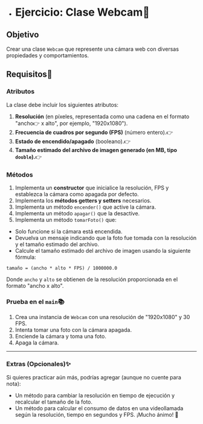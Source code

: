 
 * # Ejercicio: Clase Webcam📸
## Objetivo
Crear una clase `Webcam` que represente una cámara web con diversas propiedades y
comportamientos.
## Requisitos📄
### Atributos
La clase debe incluir los siguientes atributos:
1. **Resolución** (en píxeles, representada como una cadena en el formato "ancho👉
x alto", por ejemplo, "1920x1080").
2. **Frecuencia de cuadros por segundo (FPS)** (número entero).👉
3. **Estado de encendido/apagado** (booleano).👉
4. **Tamaño estimado del archivo de imagen generado (en MB, tipo `double`).**👉
### Métodos
1. Implementa un **constructor** que inicialice la resolución, FPS y establezca la
cámara como apagada por defecto.
2. Implementa los **métodos getters y setters** necesarios.
3. Implementa un método `encender()` que active la cámara.
4. Implementa un método `apagar()` que la desactive.
5. Implementa un método `tomarFoto()` que:
- Solo funcione si la cámara está encendida.
- Devuelva un mensaje indicando que la foto fue tomada con la resolución y el
tamaño estimado del archivo.
- Calcule el tamaño estimado del archivo de imagen usando la siguiente fórmula:
```
tamaño = (ancho * alto * FPS) / 1000000.0
```
Donde `ancho` y `alto` se obtienen de la resolución proporcionada en el
formato "ancho x alto".
### Prueba en el `main`📚
1. Crea una instancia de `Webcam` con una resolución de "1920x1080" y 30 FPS.
2. Intenta tomar una foto con la cámara apagada.
3. Enciende la cámara y toma una foto.
4. Apaga la cámara.
---
### Extras (Opcionales)✨
Si quieres practicar aún más, podrías agregar (aunque no cuente para nota):
- Un método para cambiar la resolución en tiempo de ejecución y recalcular el
tamaño de la foto.
- Un método para calcular el consumo de datos en una videollamada según la
resolución, tiempo en segundos y FPS.
¡Mucho ánimo! 🚀

